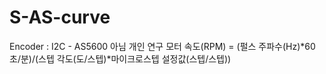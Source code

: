 # S-AS-curve
Encoder : I2C - AS5600 아님
개인 연구
모터 속도(RPM) = (펄스 주파수(Hz)*60초/분)/(스텝 각도(도/스텝)*마이크로스텝 설정값(스텝/스텝))


